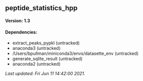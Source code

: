 ## peptide_statistics_hpp

#### Version: 1.3

#### Dependencies: 
* extract_peaks_pypkl (untracked)
* anaconda3 (untracked)
* /Users/bpullman/miniconda3/envs/datasette_env (untracked)
* generate_sqlite_result (untracked)
* anaconda2 (untracked)

_Last updated: Fri Jun 11 14:42:00 2021._

<data id=CCMS_DEPLOYMENTS_HEADER_BREAK_ELEMENT_CAUTION_ANYTHING_ABOVE_WILL_BE_AUTOGENERATED />

